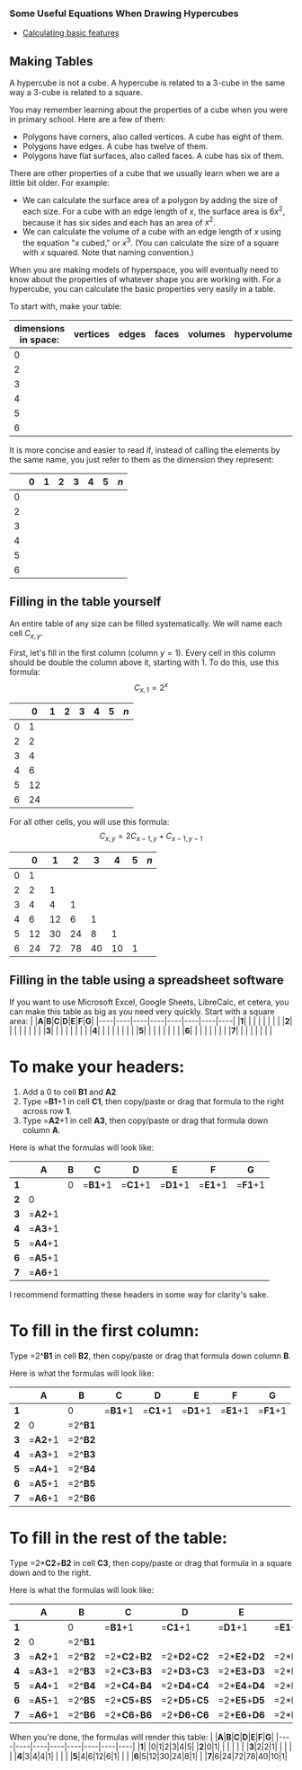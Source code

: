[ <script
  src="https://cdn.mathjax.org/mathjax/latest/MathJax.js?config=TeX-AMS-MML_HTMLorMML"
  type="text/javascript">
</script> ]: #

[The above javascript script enables browsers to read the \(\LaTeX\) scripts in this page by calling upon mathjax. One dollar sign leads to inline, two leads to block. It isn't necessary here because the default github reader already reads LaTex.]: #

[This page is being modified to display in browser properly.]: #

### Some Useful Equations When Drawing Hypercubes
- [Calculating basic features](#making-tables)



[The curly bracket heading ID didn't work for me. The guide does say it's dependent on the processor, so maybe that's just this preview.]: #
## Making Tables 
A hypercube is not a cube. A hypercube is related to a 3-cube in the same way a 3-cube is related to a square.

You may remember learning about the properties of a cube when you were in primary school. Here are a few of them:
- Polygons have corners, also called vertices. A cube has eight of them.
- Polygons have edges. A cube has twelve of them.
- Polygons have flat surfaces, also called faces. A cube has six of them.

There are other properties of a cube that we usually learn when we are a little bit older. For example:
- We can calculate the surface area of a polygon by adding the size of each size. For a cube with an edge length of $x$, the surface area is $6x^2$, because it has six sides and each has an area of $x^2$.
- We can calculate the volume of a cube with an edge length of $x$ using the equation "_x_ cubed," or $x^3$. (You can calculate the size of a square with $x$ squared. Note that naming convention.)

When you are making models of hyperspace, you will eventually need to know about the properties of whatever shape you are working with. For a hypercube, you can calculate the basic properties very easily in a table.

To start with, make your table:

|dimensions in space:|vertices|edges|faces|volumes|hypervolumes|5-volumes|etc...|
|----|----|----|----|----|----|----|----|
|0| | | | | | | |
|2| | | | | | | |
|3| | | | | | | |
|4| | | | | | | |
|5| | | | | | | |
|6| | | | | | | |

It is more concise and easier to read if, instead of calling the elements by the same name, you just refer to them as the dimension they represent:

| |0|1|2|3|4|5|$n$|
|----|----|----|----|----|----|----|----|
|0| | | | | | | |
|2| | | | | | | |
|3| | | | | | | |
|4| | | | | | | |
|5| | | | | | | |
|6| | | | | | | |

## Filling in the table yourself

An entire table of any size can be filled systematically. We will name each cell $C_{x,y}$. 

First, let's fill in the first column (column $y=1$). Every cell in this column should be double the column above it, starting with 1. To do this, use this formula:
$$C_{x,1}=2^x$$

| |0|1|2|3|4|5|$n$|
|----|----|----|----|----|----|----|----|
|0|1| | | | | | |
|2|2| | | | | | |
|3|4| | | | | | |
|4|6| | | | | | |
|5|12| | | | | | |
|6|24| | | | | | |

For all other cells, you will use this formula:
$$C_{x,y}=2C_{x-1,y}+C_{x-1,y-1}$$

| |0|1|2|3|4|5|$n$|
|----|----|----|----|----|----|----|----|
|0|1| | | | | | |
|2|2|1| | | | | |
|3|4|4|1| | | | |
|4|6|12|6|1| | | |
|5|12|30|24|8|1| | |
|6|24|72|78|40|10|1| |

## Filling in the table using a spreadsheet software

If you want to use Microsoft Excel, Google Sheets, LibreCalc, et cetera, you can make this table as big as you need very quickly. Start with a square area:
| |**A**|**B**|**C**|**D**|**E**|**F**|**G**|
|----|----|----|----|----|----|----|----|
|**1**| | | | | | | |
|**2**| | | | | | | |
|**3**| | | | | | | |
|**4**| | | | | | | |
|**5**| | | | | | | |
|**6**| | | | | | | |
|**7**| | | | | | | |

# To make your headers:

1. Add a 0 to cell **B1** and **A2**
2. Type =**B1**+1 in cell **C1**, then copy/paste or drag that formula to the right across row **1**.
3. Type =**A2**+1 in cell **A3**, then copy/paste or drag that formula down column **A**.

Here is what the formulas will look like:

| |**A**|**B**|**C**|**D**|**E**|**F**|**G**|
|----|----|----|----|----|----|----|----|
|**1**| |0|=**B1**+1|=**C1**+1|=**D1**+1|=**E1**+1|=**F1**+1|
|**2**|0| | | | | | |
|**3**|=**A2**+1| | | | | | |
|**4**|=**A3**+1| | | | | | |
|**5**|=**A4**+1| | | | | | |
|**6**|=**A5**+1| | | | | | |
|**7**|=**A6**+1| | | | | | |

I recommend formatting these headers in some way for clarity's sake. 

# To fill in the first column:

Type =2^**B1** in cell **B2**, then copy/paste or drag that formula down column **B**. 

Here is what the formulas will look like:

| |**A**|**B**|**C**|**D**|**E**|**F**|**G**|
|----|----|----|----|----|----|----|----|
|**1**| |0|=**B1**+1|=**C1**+1|=**D1**+1|=**E1**+1|=**F1**+1|
|**2**|0|=2^**B1**| | | | | |
|**3**|=**A2**+1|=2^**B2**| | | | | |
|**4**|=**A3**+1|=2^**B3**| | | | | |
|**5**|=**A4**+1|=2^**B4**| | | | | |
|**6**|=**A5**+1|=2^**B5**| | | | | |
|**7**|=**A6**+1|=2^**B6**| | | | | |

# To fill in the rest of the table:

Type =2\***C2**+**B2** in cell **C3**, then copy/paste or drag that formula in a square down and to the right.

Here is what the formulas will look like:

| |**A**|**B**|**C**|**D**|**E**|**F**|**G**|
|----|----|----|----|----|----|----|----|
|**1**| |0|=**B1**+1|=**C1**+1|=**D1**+1|=**E1**+1|=**F1**+1|
|**2**|0|=2^**B1**| | | | | |
|**3**|=**A2**+1|=2^**B2**|=2\***C2**+**B2**|=2\***D2**+**C2**|=2\***E2**+**D2**|=2\***F2**+**E2**|=2\***G2**+**F2**|
|**4**|=**A3**+1|=2^**B3**|=2\***C3**+**B3**|=2\***D3**+**C3**|=2\***E3**+**D3**|=2\***F3**+**E3**|=2\***G3**+**F3**|
|**5**|=**A4**+1|=2^**B4**|=2\***C4**+**B4**|=2\***D4**+**C4**|=2\***E4**+**D4**|=2\***F4**+**E4**|=2\***G4**+**F4**|
|**6**|=**A5**+1|=2^**B5**|=2\***C5**+**B5**|=2\***D5**+**C5**|=2\***E5**+**D5**|=2\***F5**+**E5**|=2\***G5**+**F5**|
|**7**|=**A6**+1|=2^**B6**|=2\***C6**+**B6**|=2\***D6**+**C6**|=2\***E6**+**D6**|=2\***F6**+**E6**|=2\***G6**+**F6**|

When you're done, the formulas will render this table:
| |**A**|**B**|**C**|**D**|**E**|**F**|**G**|
|----|----|----|----|----|----|----|----|
|**1**| |0|1|2|3|4|5|
|**2**|0|1| | | | | |
|**3**|2|2|1| | | | |
|**4**|3|4|4|1| | | |
|**5**|4|6|12|6|1| | |
|**6**|5|12|30|24|8|1| |
|**7**|6|24|72|78|40|10|1|
